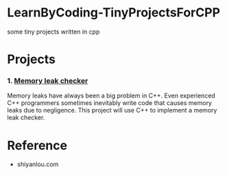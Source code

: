 # LearnByCoding-TinyProjectsForCPP
some tiny projects written in cpp
# Projects
### 1. [Memory leak checker](./MemoryLeakChecker)
Memory leaks have always been a big problem in C++. Even experienced C++ programmers sometimes inevitably write code that causes memory leaks due to negligence. This project will use C++ to implement a memory leak checker.

# Reference
- shiyanlou.com